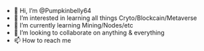 - 👋 Hi, I’m @Pumpkinbelly64
- 👀 I’m interested in learning all things Cryto/Blockcain/Metaverse
- 🌱 I’m currently learning Mining/Nodes/etc
- 💞️ I’m looking to collaborate on anything & everything
- 📫 How to reach me 

<!---
Pumpkinbelly64/Pumpkinbelly64 is a ✨ special ✨ repository because its `README.md` (this file) appears on your GitHub profile.
You can click the Preview link to take a look at your changes.
--->
